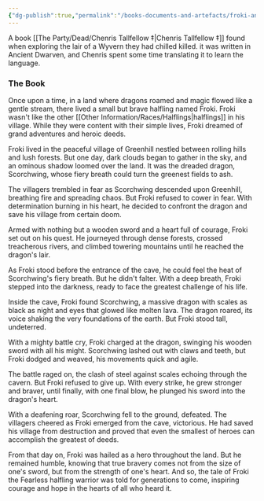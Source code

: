 ```yaml
---
{"dg-publish":true,"permalink":"/books-documents-and-artefacts/froki-and-the-dragon/","tags":["Unimportant"],"updated":"2025-08-11T11:53:31.245+01:00"}
---
```


A book [[The Party/Dead/Chenris Tallfellow ‡\|Chenris Tallfellow ‡]] found when exploring the lair of a Wyvern they had chilled killed. it was written in Ancient Dwarven, and Chenris spent some time translating it to learn the language. 

### The Book
Once upon a time, in a land where dragons roamed and magic flowed like a gentle stream, there lived a small but brave halfling named Froki. Froki wasn't like the other [[Other Information/Races/Halflings\|halflings]] in his village. While they were content with their simple lives, Froki dreamed of grand adventures and heroic deeds.

Froki lived in the peaceful village of Greenhill nestled between rolling hills and lush forests. But one day, dark clouds began to gather in the sky, and an ominous shadow loomed over the land. It was the dreaded dragon, Scorchwing, whose fiery breath could turn the greenest fields to ash.

The villagers trembled in fear as Scorchwing descended upon Greenhill, breathing fire and spreading chaos. But Froki refused to cower in fear. With determination burning in his heart, he decided to confront the dragon and save his village from certain doom.

Armed with nothing but a wooden sword and a heart full of courage, Froki set out on his quest. He journeyed through dense forests, crossed treacherous rivers, and climbed towering mountains until he reached the dragon's lair.

As Froki stood before the entrance of the cave, he could feel the heat of Scorchwing's fiery breath. But he didn't falter. With a deep breath, Froki stepped into the darkness, ready to face the greatest challenge of his life.

Inside the cave, Froki found Scorchwing, a massive dragon with scales as black as night and eyes that glowed like molten lava. The dragon roared, its voice shaking the very foundations of the earth. But Froki stood tall, undeterred.

With a mighty battle cry, Froki charged at the dragon, swinging his wooden sword with all his might. Scorchwing lashed out with claws and teeth, but Froki dodged and weaved, his movements quick and agile.

The battle raged on, the clash of steel against scales echoing through the cavern. But Froki refused to give up. With every strike, he grew stronger and braver, until finally, with one final blow, he plunged his sword into the dragon's heart.

With a deafening roar, Scorchwing fell to the ground, defeated. The villagers cheered as Froki emerged from the cave, victorious. He had saved his village from destruction and proved that even the smallest of heroes can accomplish the greatest of deeds.

From that day on, Froki was hailed as a hero throughout the land. But he remained humble, knowing that true bravery comes not from the size of one's sword, but from the strength of one's heart. And so, the tale of Froki the Fearless halfling warrior was told for generations to come, inspiring courage and hope in the hearts of all who heard it.